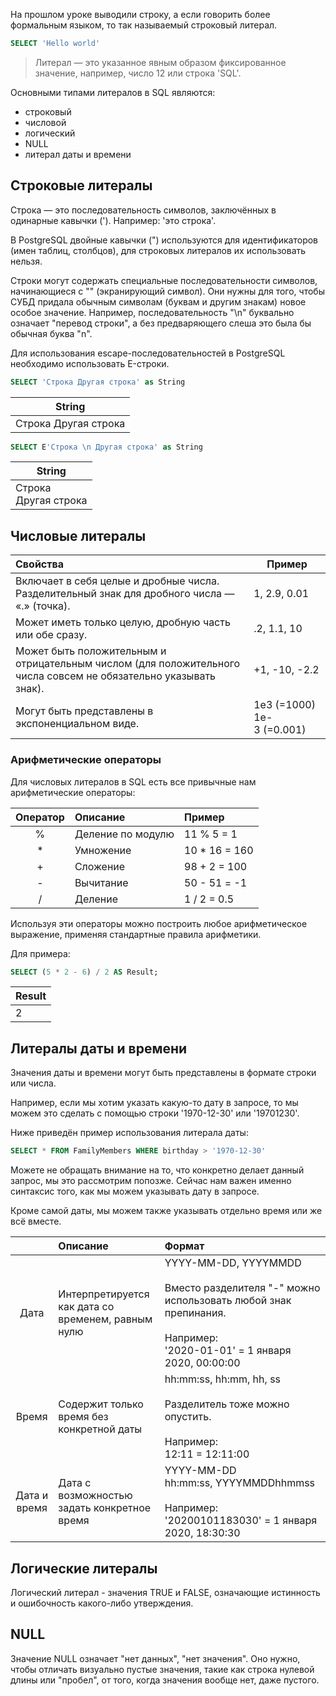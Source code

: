 На прошлом уроке выводили строку, а если говорить более формальным языком, то так называемый строковый литерал.

```sql
SELECT 'Hello world'
```

> Литерал — это указанное явным образом фиксированное значение, например, число 12 или строка 'SQL'.

Основными типами литералов в SQL являются:

- строковый
- числовой
- логический
- NULL
- литерал даты и времени

## Строковые литералы

Строка — это последовательность символов, заключённых в одинарные кавычки ('). Например: 'это строка'.

В PostgreSQL двойные кавычки (") используются для идентификаторов (имен таблиц, столбцов), для строковых литералов их использовать нельзя.

Строки могут содержать специальные последовательности символов, начинающиеся с "\" (экранирующий символ). Они нужны для того, чтобы СУБД придала обычным символам (буквам и другим знакам) новое особое значение. Например, последовательность "\n" буквально означает "перевод строки", а без предваряющего слеша это была бы обычная буква "n".

Для использования escape-последовательностей в PostgreSQL необходимо использовать E-строки.


```sql
SELECT 'Строка Другая строка' as String
```

|String|
|---|
|Строка Другая строка|

   
```sql
SELECT E'Строка \n Другая строка' as String
```

| String                   |
| ------------------------ |
| Строка <br>Другая строка |

## Числовые литералы

| Свойства                                                                                                         | Пример                        |
| :--------------------------------------------------------------------------------------------------------------- | ----------------------------- |
| Включает в себя целые и дробные числа. Разделительный знак для дробного числа — «.» (точка).                     | 1, 2.9, 0.01                  |
| Может иметь только целую, дробную часть или обе сразу.                                                           | .2, 1.1, 10                   |
| Может быть положительным и отрицательным числом (для положительного числа совсем не обязательно указывать знак). | +1, -10, -2.2                 |
| Могут быть представлены в экспоненциальном виде.                                                                 | 1e3 (=1000) <br>1e-3 (=0.001) |

### Арифметические операторы

Для числовых литералов в SQL есть все привычные нам арифметические операторы:

| Оператор | Описание          | Пример        |
| :------: | :---------------- | :------------ |
|    %     | Деление по модулю | 11 % 5 = 1    |
|    *     | Умножение         | 10 * 16 = 160 |
|    +     | Сложение          | 98 + 2 = 100  |
|    -     | Вычитание         | 50 - 51 = -1  |
|    /     | Деление           | 1 / 2 = 0.5   |

Используя эти операторы можно построить любое арифметическое выражение, применяя стандартные правила арифметики.

Для примера:

```sql
SELECT (5 * 2 - 6) / 2 AS Result;
```

|Result|
|---|
|2|

## Литералы даты и времени

Значения даты и времени могут быть представлены в формате строки или числа.

Например, если мы хотим указать какую-то дату в запросе, то мы можем это сделать с помощью строки '1970-12-30' или '19701230'.

Ниже приведён пример использования литерала даты:

```sql
SELECT * FROM FamilyMembers WHERE birthday > '1970-12-30'
```

Можете не обращать внимание на то, что конкретно делает данный запрос, мы это рассмотрим попозже. Сейчас нам важен именно синтаксис того, как мы можем указывать дату в запросе.

Кроме самой даты, мы можем также указывать отдельно время или же всё вместе.

|              | Описание                                           | Формат                                                                                                                                                            |
| :----------: | :------------------------------------------------- | :---------------------------------------------------------------------------------------------------------------------------------------------------------------- |
|     Дата     | Интерпретируется как дата со временем, равным нулю | YYYY-MM-DD, YYYYMMDD  <br>  <br>Вместо разделителя "-" можно использовать любой знак препинания.  <br>  <br>Например:  <br>'2020-01-01' = 1 января 2020, 00:00:00 |
|    Время     | Содержит только время без конкретной даты          | hh:mm:ss, hh:mm, hh, ss  <br>  <br>Разделитель тоже можно опустить.  <br>  <br>Например:  <br>12:11 = 12:11:00                                                    |
| Дата и время | Дата с возможностью задать конкретное время        | YYYY-MM-DD hh:mm:ss, YYYYMMDDhhmmss  <br>  <br>Например:  <br>'20200101183030' = 1 января 2020, 18:30:30                                                          |

## Логические литералы

Логический литерал - значения TRUE и FALSE, означающие истинность и ошибочность какого-либо утверждения.
## NULL

Значение NULL означает "нет данных", "нет значения". Оно нужно, чтобы отличать визуально пустые значения, такие как строка нулевой длины или "пробел", от того, когда значения вообще нет, даже пустого.